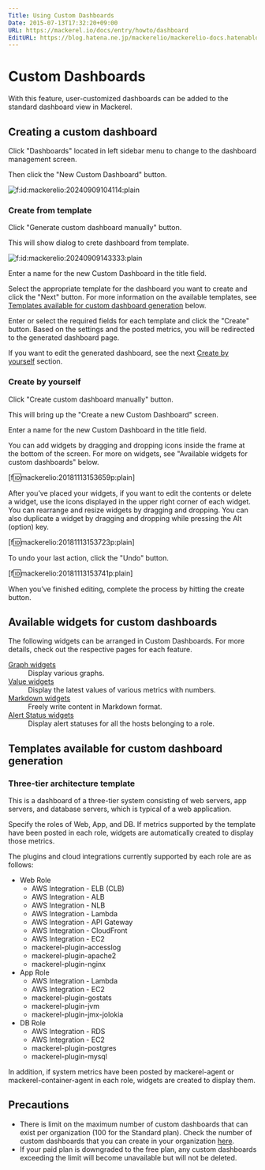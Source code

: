 ```yaml
---
Title: Using Custom Dashboards
Date: 2015-07-13T17:32:20+09:00
URL: https://mackerel.io/docs/entry/howto/dashboard
EditURL: https://blog.hatena.ne.jp/mackerelio/mackerelio-docs.hatenablog.mackerel.io/atom/entry/8454420450101369423
---
```


# Custom Dashboards
With this feature, user-customized dashboards can be added to the standard dashboard view in Mackerel.

## Creating a custom dashboard
Click "Dashboards" located in left sidebar menu to change to the dashboard management screen.

Then click the "New Custom Dashboard" button.

<p><span itemscope itemtype="http://schema.org/Photograph"><img src="https://cdn-ak.f.st-hatena.com/images/fotolife/m/mackerelio/20240909/20240909104114.png" alt="f:id:mackerelio:20240909104114:plain" title="f:id:mackerelio:20240909104114:plain" class="hatena-fotolife" itemprop="image"></span></p>


### Create from template

Click "Generate custom dashboard manually" button.

This will show dialog to crete dashboard from template.

<p><span itemscope itemtype="http://schema.org/Photograph"><img src="https://cdn-ak.f.st-hatena.com/images/fotolife/m/mackerelio/20240909/20240909143333.png" alt="f:id:mackerelio:20240909143333:plain" title="f:id:mackerelio:20240909143333:plain" class="hatena-fotolife" itemprop="image"></span></p>

Enter a name for the new Custom Dashboard in the title field.

Select the appropriate template for the dashboard you want to create and click the "Next" button.
For more information on the available templates, see [Templates available for custom dashboard generation](#templates) below.

Enter or select the required fields for each template and click the "Create" button.
Based on the settings and the posted metrics, you will be redirected to the generated dashboard page.

If you want to edit the generated dashboard, see the next [Create by yourself](#manual) section.

<h3 id="manual">Create by yourself</h3>

Click "Create custom dashboard manually" button.

This will bring up the "Create a new Custom Dashboard" screen.

Enter a name for the new Custom Dashboard in the title field.

You can add widgets by dragging and dropping icons inside the frame at the bottom of the screen. For more on widgets, see "Available widgets for custom dashboards" below.

[f:id:mackerelio:20181113153659p:plain]

After you’ve placed your widgets, if you want to edit the contents or delete a widget, use the icons displayed in the upper right corner of each widget. You can rearrange and resize widgets by dragging and dropping. You can also duplicate a widget by dragging and dropping while pressing the Alt (option) key.

[f:id:mackerelio:20181113153723p:plain]

To undo your last action, click the "Undo" button.

[f:id:mackerelio:20181113153741p:plain]

When you’ve finished editing, complete the process by hitting the create button.

## Available widgets for custom dashboards
The following widgets can be arranged in Custom Dashboards. For more details, check out the respective pages for each feature.

<dl>
    <dt><a href="https://mackerel.io/docs/entry/howto/dashboard/graph">Graph widgets</a></dt>
    <dd>Display various graphs.</dd>
    <dt><a href="https://mackerel.io/docs/entry/howto/dashboard/value">Value widgets</a></dt>
    <dd>Display the latest values of various metrics with numbers.</dd>
    <dt><a href="https://mackerel.io/docs/entry/howto/dashboard/markdown">Markdown widgets</a></dt>
    <dd>Freely write content in Markdown format.</dd>
    <dt><a href="https://mackerel.io/docs/entry/howto/dashboard/alert-status">Alert Status widgets</a></dt>
    <dd>Display alert statuses for all the hosts belonging to a role.</dd>
</dl>

<h2 id="templates">Templates available for custom dashboard generation</h2>

### Three-tier architecture template

This is a dashboard of a three-tier system consisting of web servers, app servers, and database servers, which is typical of a web application.

Specify the roles of Web, App, and DB.
If metrics supported by the template have been posted in each role, widgets are automatically created to display those metrics.

The plugins and cloud integrations currently supported by each role are as follows:

- Web Role
  - AWS Integration - ELB (CLB)
  - AWS Integration - ALB
  - AWS Integration - NLB
  - AWS Integration - Lambda
  - AWS Integration - API Gateway
  - AWS Integration - CloudFront
  - AWS Integration - EC2
  - mackerel-plugin-accesslog
  - mackerel-plugin-apache2
  - mackerel-plugin-nginx
- App Role
  - AWS Integration - Lambda
  - AWS Integration - EC2
  - mackerel-plugin-gostats
  - mackerel-plugin-jvm
  - mackerel-plugin-jmx-jolokia
- DB Role
  - AWS Integration - RDS
  - AWS Integration - EC2
  - mackerel-plugin-postgres
  - mackerel-plugin-mysql

In addition, if system metrics have been posted by mackerel-agent or mackerel-container-agent in each role, widgets are created to display them.

## Precautions
- There is limit on the maximum number of custom dashboards that can exist per organization (100 for the Standard plan). Check the number of custom dashboards that you can create in your organization [here](https://mackerel.io/my?tab=plan).
- If your paid plan is downgraded to the free plan, any custom dashboards exceeding the limit will become unavailable but will not be deleted.
